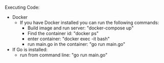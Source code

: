 Executing Code:
- Docker
  - If you have Docker installed you can run the following commands:
    - Build image and run server: "docker-compose up"
    - Find the container id: "docker ps"
    - enter container: "docker exec -it <container-id> bash"
    - run main.go in the container: "go run main.go"
- If Go is installed:
  - run from command line: "go run main.go" 
